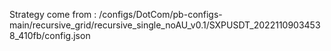 Strategy come from : /configs/DotCom/pb-configs-main/recursive_grid/recursive_single_noAU_v0.1/SXPUSDT_20221109034538_410fb/config.json